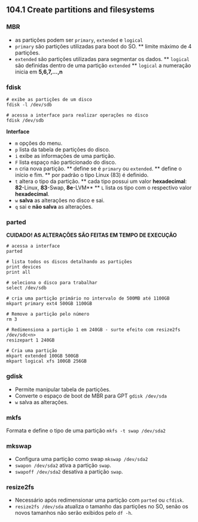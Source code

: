 ## 104.1 Create partitions and filesystems

### MBR

* as partições podem ser `primary`, `extended` e `logical`
* `primary` são partições utilizadas para boot do SO.
** limite máximo de 4 partições.
* `extended` são partições utilizadas para segmentar os dados.
** `logical` são definidas dentro de uma partição `extended`
** `logical` a numeração inicia em **5,6,7,...,n**

### fdisk

```shell
# exibe as partições de um disco
fdisk -l /dev/sdb

# acessa a interface para realizar operações no disco
fdisk /dev/sdb
```

**Interface**
* `m` opções do menu.
* `p` lista da tabela de partições do disco.
* `i` exibe as informações de uma partição.
* `F` lista espaço não particionado do disco.
* `n` cria nova partição.
** define se é `primary` ou `extended`.
** define o início e fim.
** por padrão o tipo Linux (83) é definido.
* `t` altera o tipo da partição.
** cada tipo possui um valor **hexadecimal**: **82**-Linux, **83**-Swap, **8e**-LVM**
** `L` lista os tipo com o respectivo valor **hexadecimal**.
* `w` **salva** as alterações no disco e sai.
* `q` sai e **não salva** as alterações.

### parted

**CUIDADO! AS ALTERAÇÕES SÃO FEITAS EM TEMPO DE EXECUÇÃO**

```shell
# acessa a interface
parted

# lista todos os discos detalhando as partições
print devices
print all

# seleciona o disco para trabalhar
select /dev/sdb

# cria uma partição primário no intervalo de 500MB até 1100GB
mkpart primary ext4 500GB 1100GB

# Remove a partição pelo número
rm 3

# Redimensiona a partição 1 em 240GB - surte efeito com resize2fs /dev/sdc<n>
resizepart 1 240GB

# Cria uma partição
mkpart extended 100GB 500GB
mkpart logical xfs 100GB 256GB
```

### gdisk

* Permite manipular tabela de partições.
* Converte o espaço de boot de MBR para GPT `gdisk /dev/sda`
* `w` salva as alterações.

### mkfs

Formata e define o tipo de uma partição `mkfs -t swap /dev/sda2`

### mkswap

* Configura uma partição como swap `mkswap /dev/sda2`
* `swapon /dev/sda2` ativa a partição `swap`.
* `swapoff /dev/sda2` desativa a partição `swap`.

### resize2fs

* Necessário após redimensionar uma partição com `parted` ou `cfdisk`.
* `resize2fs /dev/sda` atualiza o tamanho das partições no SO, senão os novos tamanhos não serão exibidos pelo `df -h`.
